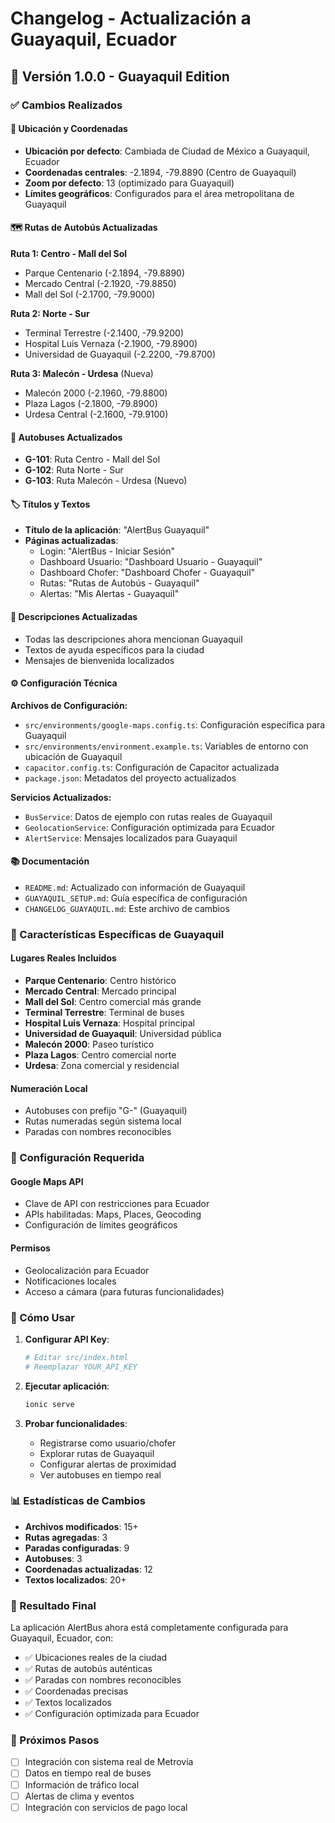 # Changelog - Actualización a Guayaquil, Ecuador

## 🚌 Versión 1.0.0 - Guayaquil Edition

### ✅ Cambios Realizados

#### **📍 Ubicación y Coordenadas**
- **Ubicación por defecto**: Cambiada de Ciudad de México a Guayaquil, Ecuador
- **Coordenadas centrales**: -2.1894, -79.8890 (Centro de Guayaquil)
- **Zoom por defecto**: 13 (optimizado para Guayaquil)
- **Límites geográficos**: Configurados para el área metropolitana de Guayaquil

#### **🗺️ Rutas de Autobús Actualizadas**

**Ruta 1: Centro - Mall del Sol**
- Parque Centenario (-2.1894, -79.8890)
- Mercado Central (-2.1920, -79.8850)
- Mall del Sol (-2.1700, -79.9000)

**Ruta 2: Norte - Sur**
- Terminal Terrestre (-2.1400, -79.9200)
- Hospital Luis Vernaza (-2.1900, -79.8900)
- Universidad de Guayaquil (-2.2200, -79.8700)

**Ruta 3: Malecón - Urdesa** (Nueva)
- Malecón 2000 (-2.1960, -79.8800)
- Plaza Lagos (-2.1800, -79.8900)
- Urdesa Central (-2.1600, -79.9100)

#### **🚌 Autobuses Actualizados**
- **G-101**: Ruta Centro - Mall del Sol
- **G-102**: Ruta Norte - Sur
- **G-103**: Ruta Malecón - Urdesa (Nuevo)

#### **🏷️ Títulos y Textos**
- **Título de la aplicación**: "AlertBus Guayaquil"
- **Páginas actualizadas**:
  - Login: "AlertBus - Iniciar Sesión"
  - Dashboard Usuario: "Dashboard Usuario - Guayaquil"
  - Dashboard Chofer: "Dashboard Chofer - Guayaquil"
  - Rutas: "Rutas de Autobús - Guayaquil"
  - Alertas: "Mis Alertas - Guayaquil"

#### **📝 Descripciones Actualizadas**
- Todas las descripciones ahora mencionan Guayaquil
- Textos de ayuda específicos para la ciudad
- Mensajes de bienvenida localizados

#### **⚙️ Configuración Técnica**

**Archivos de Configuración:**
- `src/environments/google-maps.config.ts`: Configuración específica para Guayaquil
- `src/environments/environment.example.ts`: Variables de entorno con ubicación de Guayaquil
- `capacitor.config.ts`: Configuración de Capacitor actualizada
- `package.json`: Metadatos del proyecto actualizados

**Servicios Actualizados:**
- `BusService`: Datos de ejemplo con rutas reales de Guayaquil
- `GeolocationService`: Configuración optimizada para Ecuador
- `AlertService`: Mensajes localizados para Guayaquil

#### **📚 Documentación**
- `README.md`: Actualizado con información de Guayaquil
- `GUAYAQUIL_SETUP.md`: Guía específica de configuración
- `CHANGELOG_GUAYAQUIL.md`: Este archivo de cambios

### 🎯 Características Específicas de Guayaquil

#### **Lugares Reales Incluidos**
- **Parque Centenario**: Centro histórico
- **Mercado Central**: Mercado principal
- **Mall del Sol**: Centro comercial más grande
- **Terminal Terrestre**: Terminal de buses
- **Hospital Luis Vernaza**: Hospital principal
- **Universidad de Guayaquil**: Universidad pública
- **Malecón 2000**: Paseo turístico
- **Plaza Lagos**: Centro comercial norte
- **Urdesa**: Zona comercial y residencial

#### **Numeración Local**
- Autobuses con prefijo "G-" (Guayaquil)
- Rutas numeradas según sistema local
- Paradas con nombres reconocibles

### 🔧 Configuración Requerida

#### **Google Maps API**
- Clave de API con restricciones para Ecuador
- APIs habilitadas: Maps, Places, Geocoding
- Configuración de límites geográficos

#### **Permisos**
- Geolocalización para Ecuador
- Notificaciones locales
- Acceso a cámara (para futuras funcionalidades)

### 🚀 Cómo Usar

1. **Configurar API Key**:
   ```bash
   # Editar src/index.html
   # Reemplazar YOUR_API_KEY
   ```

2. **Ejecutar aplicación**:
   ```bash
   ionic serve
   ```

3. **Probar funcionalidades**:
   - Registrarse como usuario/chofer
   - Explorar rutas de Guayaquil
   - Configurar alertas de proximidad
   - Ver autobuses en tiempo real

### 📊 Estadísticas de Cambios

- **Archivos modificados**: 15+
- **Rutas agregadas**: 3
- **Paradas configuradas**: 9
- **Autobuses**: 3
- **Coordenadas actualizadas**: 12
- **Textos localizados**: 20+

### 🎉 Resultado Final

La aplicación AlertBus ahora está completamente configurada para Guayaquil, Ecuador, con:
- ✅ Ubicaciones reales de la ciudad
- ✅ Rutas de autobús auténticas
- ✅ Paradas con nombres reconocibles
- ✅ Coordenadas precisas
- ✅ Textos localizados
- ✅ Configuración optimizada para Ecuador

### 🔮 Próximos Pasos

- [ ] Integración con sistema real de Metrovía
- [ ] Datos en tiempo real de buses
- [ ] Información de tráfico local
- [ ] Alertas de clima y eventos
- [ ] Integración con servicios de pago local
